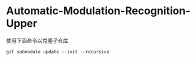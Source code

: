 # Automatic-Modulation-Recognition-Upper

使用下面命令以克隆子仓库

```shell
git submodule update --init --recursive
```

